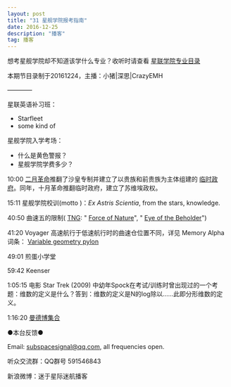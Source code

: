 ```yaml
---
layout: post
title: "31 星舰学院报考指南"
date: 2016-12-25
description: "播客"
tag: 播客 
---   
```


想考星舰学院却不知道该学什么专业？收听时请查看 [星联学院专业目录](http://memory-alpha.wikia.com/wiki/Starfleet_Academy_courses)

本期节目录制于20161224，主播：小猪\|深思\|CrazyEMH

————

星联英语补习班：

* Starfleet
* some kind of

星舰学院入学考场：

* 什么是黄色警报？
* 星舰学院学费多少？

10:00 [二月革命](https://zh.wikipedia.org/wiki/%E4%BF%84%E5%9C%8B%E4%BA%8C%E6%9C%88%E9%9D%A9%E5%91%BD)推翻了沙皇专制并建立了以贵族和前贵族为主体组建的 [临时政府](https://zh.wikipedia.org/wiki/%E4%BF%84%E5%9B%BD%E4%B8%B4%E6%97%B6%E6%94%BF%E5%BA%9C)。同年，十月革命推翻临时政府，建立了苏维埃政权。

15:11 星舰学院校训(motto )：_Ex Astris Scientia_, from the stars, knowledge.

40:50 曲速五的限制( [TNG](http://memory-alpha.wikia.com/wiki/Star_Trek:_The_Next_Generation): &quot; [Force of Nature](http://memory-alpha.wikia.com/wiki/Force_of_Nature_%28episode%29)&quot;, &quot; [Eye of the Beholder](http://memory-alpha.wikia.com/wiki/Eye_of_the_Beholder_%28episode%29)&quot;)

41:20 Voyager 高速航行于低速航行时的曲速仓位置不同，详见 Memory Alpha 词条： [Variable geometry pylon](http://memory-alpha.wikia.com/wiki/Variable_geometry_pylon)

49:01 煎蛋小学堂

59:42 Keenser

1:05:15 电影 Star Trek (2009) 中幼年Spock在考试/训练时曾出现过的一个考题：维数的定义是什么？答到：维数的定义是N的log除以……此即分形维数的定义。

1:16:20 [曼德博集合](https://zh.wikipedia.org/wiki/%E6%9B%BC%E5%BE%B7%E5%8D%9A%E9%9B%86%E5%90%88)

●本台反馈●

Email: [subspacesignal@qq.com](mailto:subspacesignal@qq.com), all frequencies open.

听众交流群：QQ群号 591546843

新浪微博：迷于星际迷航播客